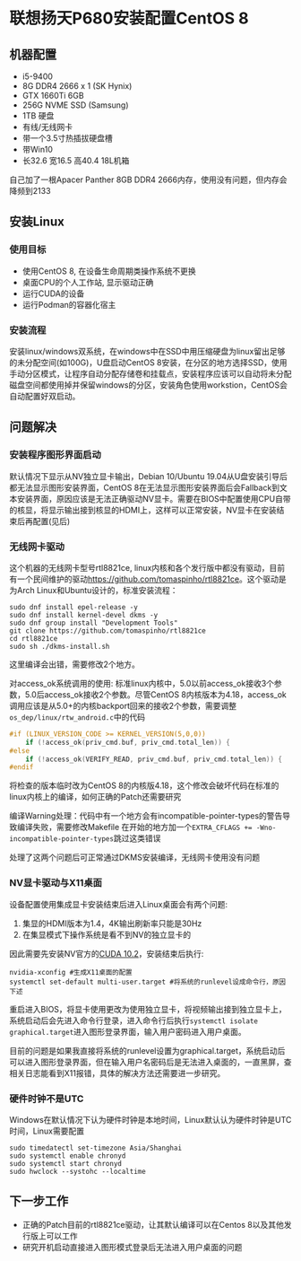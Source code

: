 # 联想扬天P680安装配置CentOS 8

## 机器配置

- i5-9400
- 8G DDR4 2666 x 1 (SK Hynix) 
- GTX 1660Ti 6GB
- 256G NVME SSD (Samsung)
- 1TB 硬盘
- 有线/无线网卡
- 带一个3.5寸热插拔硬盘槽
- 带Win10
- 长32.6 宽16.5 高40.4 18L机箱

自己加了一根Apacer Panther 8GB DDR4 2666内存，使用没有问题，但内存会降频到2133

## 安装Linux

### 使用目标
- 使用CentOS 8, 在设备生命周期类操作系统不更换
- 桌面CPU的个人工作站, 显示驱动正确
- 运行CUDA的设备
- 运行Podman的容器化宿主

### 安装流程
安装linux/windows双系统，在windows中在SSD中用压缩硬盘为linux留出足够的未分配空间(如100G)，U盘启动CentOS 8安装，在分区的地方选择SSD，使用手动分区模式，让程序自动分配存储卷和挂载点，安装程序应该可以自动将未分配磁盘空间都使用掉并保留windows的分区，安装角色使用workstion，CentOS会自动配置好双启动。

## 问题解决

### 安装程序图形界面启动
默认情况下显示从NV独立显卡输出，Debian 10/Ubuntu 19.04从U盘安装引导后都无法显示图形安装界面，CentOS 8在无法显示图形安装界面后会Fallback到文本安装界面，原因应该是无法正确驱动NV显卡。需要在BIOS中配置使用CPU自带的核显，将显示输出接到核显的HDMI上，这样可以正常安装，NV显卡在安装结束后再配置(见后)

### 无线网卡驱动
这个机器的无线网卡型号rtl8821ce, linux内核和各个发行版中都没有驱动，目前有一个民间维护的驱动<https://github.com/tomaspinho/rtl8821ce>。这个驱动是为Arch Linux和Ubuntu设计的，标准安装流程：

```
sudo dnf install epel-release -y
sudo dnf install kernel-devel dkms -y
sudo dnf group install "Development Tools"
git clone https://github.com/tomaspinho/rtl8821ce
cd rtl8821ce
sudo sh ./dkms-install.sh
```

这里编译会出错，需要修改2个地方。

对access_ok系统调用的使用: 标准linux内核中，5.0以前access_ok接收3个参数，5.0后access_ok接收2个参数。尽管CentOS 8内核版本为4.18，access_ok调用应该是从5.0+的内核backport回来的接收2个参数，需要调整`os_dep/linux/rtw_android.c`中的代码

```c
#if (LINUX_VERSION_CODE >= KERNEL_VERSION(5,0,0))
	if (!access_ok(priv_cmd.buf, priv_cmd.total_len)) {
#else
	if (!access_ok(VERIFY_READ, priv_cmd.buf, priv_cmd.total_len)) {
#endif
```

将检查的版本临时改为CentOS 8的内核版4.18，这个修改会破坏代码在标准的linux内核上的编译，如何正确的Patch还需要研究

编译Warning处理：代码中有一个地方会有incompatible-pointer-types的警告导致编译失败，需要修改Makefile
在开始的地方加一个`EXTRA_CFLAGS += -Wno-incompatible-pointer-types`跳过这类错误

处理了这两个问题后可正常通过DKMS安装编译，无线网卡使用没有问题
   

### NV显卡驱动与X11桌面

设备配置使用集成显卡安装结束后进入Linux桌面会有两个问题:

1. 集显的HDMI版本为1.4，4K输出刷新率只能是30Hz
2. 在集显模式下操作系统是看不到NV的独立显卡的

因此需要先安装NV官方的[CUDA 10.2](https://developer.nvidia.com/cuda-downloads?target_os=Linux&target_arch=x86_64&target_distro=CentOS&target_version=8&target_type=rpmlocal)，安装结束后执行:

```
nvidia-xconfig #生成X11桌面的配置
systemctl set-default multi-user.target #将系统的runlevel设成命令行，原因下述
```

重启进入BIOS，将显卡使用更改为使用独立显卡，将视频输出接到独立显卡上，系统启动后会先进入命令行登录，进入命令行后执行`systemctl isolate graphical.target`进入图形登录界面，输入用户密码进入用户桌面。

目前的问题是如果我直接将系统的runlevel设置为graphical.target，系统启动后可以进入图形登录界面，但在输入用户名密码后是无法进入桌面的，一直黑屏，查相关日志能看到X11报错，具体的解决方法还需要进一步研究。

### 硬件时钟不是UTC
Windows在默认情况下认为硬件时钟是本地时间，Linux默认认为硬件时钟是UTC时间，Linux需要配置

```
sudo timedatectl set-timezone Asia/Shanghai
sudo systemctl enable chronyd
sudo systemctl start chronyd
sudo hwclock --systohc --localtime
```


## 下一步工作
* 正确的Patch目前的rtl8821ce驱动，让其默认编译可以在Centos 8以及其他发行版上可以工作
* 研究开机启动直接进入图形模式登录后无法进入用户桌面的问题
